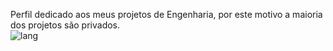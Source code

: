 Perfil dedicado aos meus projetos de Engenharia, por este motivo a maioria dos projetos são privados.<br>
![lang](https://github-readme-stats.vercel.app/api/top-langs/?username=brunohermes) 
